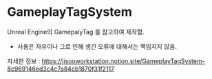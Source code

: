 # GameplayTagSystem

Unreal Engine의 GamepalyTag 를 참고하여 제작함.

- 사용은 자유이나 그로 인해 생긴 오류에 대해서는 책임지지 않음.

자세한 정보 : https://jisooworkstation.notion.site/GameplayTagSystem-8c969146ed3c4c7a84cb1870f31f2117
